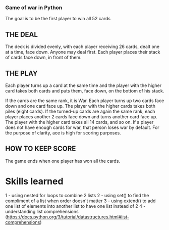 ### Game of war in Python

The goal is to be the first player to win all 52 cards

## THE DEAL
The deck is divided evenly, with each player receiving 26 cards, dealt one at a time, face down. Anyone may deal first. Each player places their stack of cards face down, in front of them.

## THE PLAY
Each player turns up a card at the same time and the player with the higher card takes both cards and puts them, face down, on the bottom of his stack.

If the cards are the same rank, it is War. Each player turns up two cards face down and one card face up. The player with the higher cards takes both piles (eight cards). If the turned-up cards are again the same rank, each player places another 2 cards face down and turns another card face up. The player with the higher card takes all 14 cards, and so on. If a player does not have enough cards for war, that person loses war by default. For the purpose of clarity, ace is high for scoring purposes.

## HOW TO KEEP SCORE
The game ends when one player has won all the cards.

# Skills learned
1 - using nested for loops to combine 2 lists
2 - using set() to find the compliment of a list when order doesn't matter
3 - using extend() to add one list of elements into another list to have one list instead of 2
4 - understanding list comprehensions (https://docs.python.org/3/tutorial/datastructures.html#list-comprehensions)